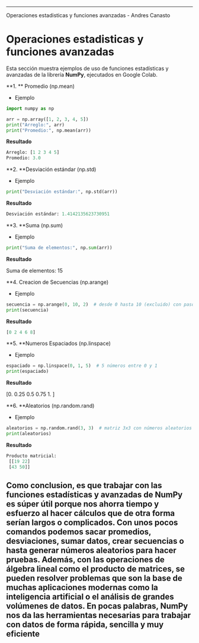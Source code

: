 ----------------------------------------------------
Operaciones estadisticas y funciones avanzadas - Andres Canasto

# Operaciones estadisticas y funciones avanzadas

Esta sección muestra ejemplos de uso de funciones estadísticas y avanzadas de la librería **NumPy**, ejecutados en Google Colab.

**1. ** Promedio (np.mean)

- Ejemplo

```python
import numpy as np

arr = np.array([1, 2, 3, 4, 5])
print("Arreglo:", arr)
print("Promedio:", np.mean(arr))

```
**Resultado**

```python
Arreglo: [1 2 3 4 5]
Promedio: 3.0
```

**2. **Desviación estándar (np.std)

- Ejemplo

```python
print("Desviación estándar:", np.std(arr))
```

**Resultado**

```python
Desviación estándar: 1.4142135623730951
```

**3. **Suma (np.sum)

- Ejemplo

```python
print("Suma de elementos:", np.sum(arr))
```

**Resultado**

Suma de elementos: 15

**4. Creacion de Secuencias (np.arange)

- Ejemplo

```python
secuencia = np.arange(0, 10, 2)  # desde 0 hasta 10 (excluido) con paso 2
print(secuencia)
```

**Resultado**

```python
[0 2 4 6 8]
```

**5. **Numeros Espaciados (np.linspace)

- Ejemplo

```python
espaciado = np.linspace(0, 1, 5)  # 5 números entre 0 y 1
print(espaciado)
```
**Resultado**

[0.   0.25 0.5  0.75 1.  ]

**6. **Aleatorios (np.random.rand)

- Ejemplo

```python
aleatorios = np.random.rand(3, 3)  # matriz 3x3 con números aleatorios [0,1)
print(aleatorios)
```
**Resultado**

```python
Producto matricial:
 [[19 22]
 [43 50]]
```

Como conclusion, es que trabajar con las funciones estadísticas y avanzadas de NumPy es súper útil porque nos ahorra tiempo y esfuerzo al hacer cálculos que de otra forma serían largos o complicados. Con unos pocos comandos podemos sacar promedios, desviaciones, sumar datos, crear secuencias o hasta generar números aleatorios para hacer pruebas. Además, con las operaciones de álgebra lineal como el producto de matrices, se pueden resolver problemas que son la base de muchas aplicaciones modernas como la inteligencia artificial o el análisis de grandes volúmenes de datos.
En pocas palabras, NumPy nos da las herramientas necesarias para trabajar con datos de forma rápida, sencilla y muy eficiente
------------------------------------------------------------------------------------------------------------